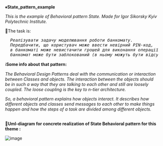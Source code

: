 ♦️<b>State_pattern_example</b>

<i>This is the example of Behavioral pattern State. Made for Igor Sikorsky Kyiv Polytechnic Institute.</i>

🎯The task is:

<i>
<pre>
  Реалізувати задачу моделювання роботи банкомату. 
  Передбачити, що користувач може ввести невірний PIN-код, 
  в банкоматі може невистачити грошей для виконання операції користувача, 
  банкомат може бути заблокований (в ньому можуть бути відсутні гроші), на картці.
</pre>
</i>

ℹ️<b>Some info about that pattern:</b>

<i>
The Behavioral Design Patterns deal with the communication or interaction between Classes and objects. The interaction between the objects should be in such a way that they are talking to each other and still are loosely coupled. The loose coupling is the key to n-tier architecture.

So, a behavioral pattern explains how objects interact. It describes how different objects and classes send messages to each other to make things happen and how the steps of a task are divided among different objects.
</i>

<br/>📶<b>Uml-diagram for concrete realization of State Behavioral pattern for this theme :</b><br/>

![image](https://user-images.githubusercontent.com/71894616/172413851-010b6498-fcb0-4af5-aa61-5ade421b9804.png)

